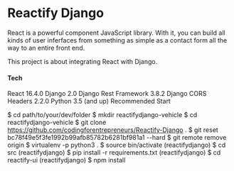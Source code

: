 # Reactify Django

React is a powerful component JavaScript library. With it, you can build all kinds of user inferfaces from something as simple as a contact form all the way to an entire front end.

This project is about integrating React with Django.

#### Tech
React 16.4.0
Django 2.0
Django Rest Framework 3.8.2
Django CORS Headers 2.2.0
Python 3.5 (and up)
Recommended Start

$ cd path/to/your/dev/folder
$ mkdir reactifydjango-vehicle
$ cd reactifydjango-vehicle
$ git clone https://github.com/codingforentrepreneurs/Reactify-Django .
$ git reset bc78f49e5f3fe1992b99afb85782b6281bf981a1 --hard
$ git remote remove origin
$ virtualenv -p python3 .
$ source bin/activate
(reactifydjango) $ cd src
(reactifydjango) $ pip install -r requirements.txt
(reactifydjango) $ cd reactify-ui
(reactifydjango) $ npm install
